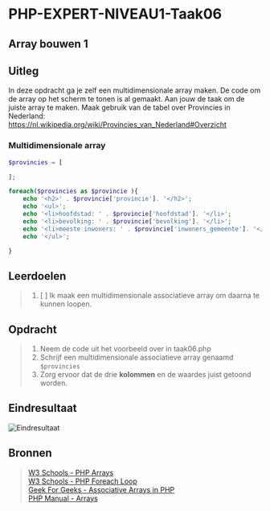 # PHP-EXPERT-NIVEAU1-Taak06

## Array bouwen 1

## Uitleg

In deze opdracht ga je zelf een multidimensionale array maken. De code om de array op het scherm te tonen is al gemaakt. 
Aan jouw de taak om de juiste array te maken.
Maak gebruik van de tabel over Provincies in Nederland: https://nl.wikipedia.org/wiki/Provincies_van_Nederland#Overzicht

### Multidimensionale array

```php
$provincies = [

];

foreach($provincies as $provincie ){
    echo '<h2>' . $provincie['provincie']. '</h2>';
    echo '<ul>';
    echo '<li>hoofdstad: ' . $provincie['hoofdstad']. '</li>';
    echo '<li>bevolking: ' . $provincie['bevolking']. '</li>';
    echo '<li>meeste inwoners: ' . $provincie['inwoners_gemeente']. '</li>';
    echo '</ul>';

}
```

## Leerdoelen

> 1. [ ] Ik maak een multidimensionale associatieve array om daarna te kunnen loopen.

## Opdracht

> 1. Neem de code uit het voorbeeld over in taak06.php
> 2. Schrijf een multidimensionale associatieve array genaamd `$provincies`
> 3. Zorg ervoor dat de drie __kolommen__ en de waardes juist getoond worden.

## Eindresultaat

![Eindresultaat](https://github.com/ROC-van-Amsterdam-College-Amstelland/PHP-EXPERT/blob/master/niveau1/taak06/images/resultaat.png)

## Bronnen

> [W3 Schools - PHP Arrays](https://www.w3schools.com/php/php_arrays_associative.asp)  
> [W3 Schools - PHP Foreach Loop](https://www.w3schools.in/php/looping/foreach/)  
> [Geek For Geeks - Associative Arrays in PHP](https://www.geeksforgeeks.org/associative-arrays-in-php/)  
> [PHP Manual - Arrays](https://www.php.net/manual/en/language.types.array.php)
